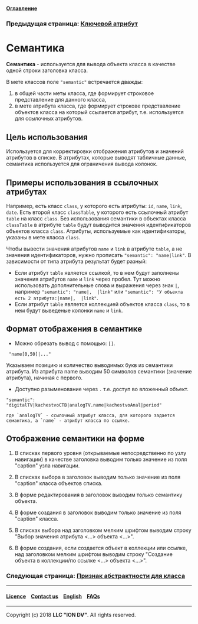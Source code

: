 #### [Оглавление](/docs/ru/index.md)

### Предыдущая страница: [Ключевой атрибут](/docs/ru/2_system_description/metadata_structure/meta_class/key.md)

# Семантика
 
**Семантика** - используется для вывода объекта класса в качестве одной строки заголовка класса.

В мете классов поле `"semantic"` встречается дважды:

1. в общей части меты класса, где формирует строковое представление для данного класса, 
2. в мете атрибута класса, где формирует строкове представление объектов класса на который ссылается атрибут, т.е. используется для ссылочных атрибутов.

## Цель использования

Используется для корректировки отображения атрибутов и значений атрибутов в списке. В атрибутах, которые выводят табличные данные, семантика используется для ограничения вывода колонок.

## Примеры использования в ссылочных атрибутах

Например, есть класс `class`, у которого есть атрибуты: `id`, `name`, `link`, `date`. Есть второй класс `classTable`, у которого есть ссылочный атрибут `table` на класс `class`.
Без использования семантики в объектах класса `classTable` в атрибуте `table` будут выводится значения идентификаторов объектов класса `class`.
Атрибуты, используемые как идентификаторы, указаны в мете класса `class`.

Чтобы вывести значения атрибутов `name` и `link` в атрибуте `table`, а не значения идентификаторов, нужно прописать `"semantic": "name|link"`. В зависимости от типа атрибута результат будет разный:

* Если атрибут `table` является ссылкой, то в нем будут заполнены значения атрибутов `name` и `link` через пробел.
Тут можно использовать дополнительные слова и выражения через знак `|`, например `"semantic": "name|,  |link"` или `"semantic": "У объекта есть 2 атрибута:|name|,  |link"`.
* Если атрибут `table` является коллекцией объектов класса `class`, то в нем будут выведеные колонки `name` и `link`.

## Формат отображения в семантике

* Можно обрезать вывод с помощью: `[]`. 
```
 "name[0,50]|..."
```
   Указываем позицию и количество выводимых букв из семантики атрибута. Из атрибута name выводим 50 символов семантики (значение атрибута), начиная с первого.
* Доступно разыменование через `.`  т.е. доступ во вложенный объект.
```
"semantic": "digitalTV|kachestvoCTB|analogTV.name|kachestvoAnal|period"
```
    где `analogTV` - ссылочный атрибут класса, для которого задается семантика, а `name` - атрибут класса по ссылке.

## Отображение семантики на форме

1. В списках первого уровня (открываемые непосредственно по узлу навигации) в качестве заголовка выводим только значение из поля "caption" узла навигации.

2. В списках выбора в заголовок выводим только значение из поля "caption" класса объектов списка.

3. В форме редактирования в заголовок выводим только семантику объекта.

4. В форме создания в заголовок выводим только значение из поля "caption" класса.

5. В списках выбора над заголовком мелким шрифтом выводим строку "Выбор значения атрибута <...> объекта <...>".

6. В форме создания, если создается объект в коллекции или ссылке, над заголовком мелким шрифтом выводим строку "Создание объекта в коллекции/по ссылке <...> объекта <...>".  

### Следующая страница: [Признак абстрактности для класса](/docs/ru/2_system_description/metadata_structure/meta_class/abstract.md)
--------------------------------------------------------------------------  


 #### [Licence](/LICENCE.md) &ensp;  [Contact us](https://iondv.ru/index.html) &ensp;  [English](/docs/en/2_system_descriptionmetadata_structure/meta_class/semantic.md) &ensp; [FAQs](/faqs.md)  <div><img src="https://mc.iondv.com/watch/local/docs/framework" style="position:absolute; left:-9999px;" height=1 width=1 alt="iondv metrics"></div>         



--------------------------------------------------------------------------  


Copyright (c) 2018 **LLC "ION DV"**.
All rights reserved.  